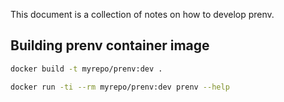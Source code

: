 This document is a collection of notes on how to develop prenv.

## Building prenv container image

```bash
docker build -t myrepo/prenv:dev .

docker run -ti --rm myrepo/prenv:dev prenv --help
```
